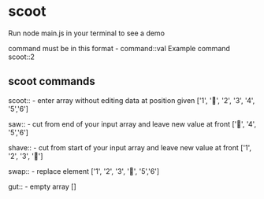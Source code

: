 # scoot


Run node main.js in your terminal to see a demo 

command must be in this format -  command::val 
Example command scoot::2

## scoot commands 

scoot:: - enter array without editing data at position given ['1', '🔐', '2', '3', '4', '5','6']

saw:: - cut from end of your input array and leave new value at front  ['🔐', '4', '5','6']

shave:: - cut from start of your input array and leave new value at front ['1', '2', '3', '🔐']

swap:: - replace element ['1', '2', '3', '🔐', '5','6']

gut:: - empty array []

